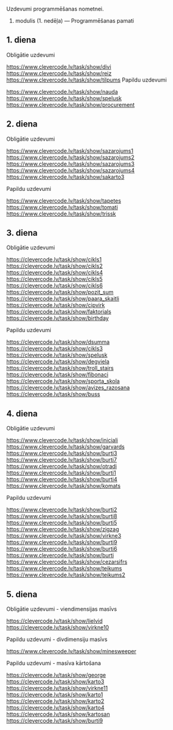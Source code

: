Uzdevumi programmēšanas nometnei.

1. modulis (1. nedēļa) — Programmēšanas pamati
   
## 1. diena

Obligātie uzdevumi

https://www.clevercode.lv/task/show/divi
https://www.clevercode.lv/task/show/reiz
https://www.clevercode.lv/task/show/tilpums
Papildu uzdevumi

https://www.clevercode.lv/task/show/nauda
https://www.clevercode.lv/task/show/spelusk
https://www.clevercode.lv/task/show/procurement

## 2. diena

Obligātie uzdevumi

https://www.clevercode.lv/task/show/sazarojums1
https://www.clevercode.lv/task/show/sazarojums2
https://www.clevercode.lv/task/show/sazarojums3
https://www.clevercode.lv/task/show/sazarojums4
https://www.clevercode.lv/task/show/sakarto3

Papildu uzdevumi

https://www.clevercode.lv/task/show/tapetes
https://www.clevercode.lv/task/show/tomati
https://www.clevercode.lv/task/show/trissk

## 3. diena

Obligātie uzdevumi

https://clevercode.lv/task/show/cikls1
https://clevercode.lv/task/show/cikls2
https://clevercode.lv/task/show/cikls4
https://clevercode.lv/task/show/cikls5
https://clevercode.lv/task/show/cikls6
https://clevercode.lv/task/show/pozit_sum
https://clevercode.lv/task/show/paara_skaitli
https://clevercode.lv/task/show/cipvirk
https://clevercode.lv/task/show/faktorials
https://clevercode.lv/task/show/birthday

Papildu uzdevumi

https://clevercode.lv/task/show/dsumma
https://clevercode.lv/task/show/cikls3
https://clevercode.lv/task/show/spelusk
https://clevercode.lv/task/show/degviela
https://clevercode.lv/task/show/troll_stairs
https://clevercode.lv/task/show/fibonaci
https://clevercode.lv/task/show/sporta_skola
https://clevercode.lv/task/show/avizes_razosana
https://clevercode.lv/task/show/buss

## 4. diena

Obligātie uzdevumi

https://www.clevercode.lv/task/show/iniciali
https://www.clevercode.lv/task/show/garvards
https://www.clevercode.lv/task/show/burti3
https://www.clevercode.lv/task/show/burti7
https://www.clevercode.lv/task/show/otradi
https://www.clevercode.lv/task/show/burti1
https://www.clevercode.lv/task/show/burti4
https://www.clevercode.lv/task/show/komats

Papildu uzdevumi

https://www.clevercode.lv/task/show/burti2
https://www.clevercode.lv/task/show/burti8
https://www.clevercode.lv/task/show/burti5
https://www.clevercode.lv/task/show/zigzag
https://www.clevercode.lv/task/show/virkne3
https://www.clevercode.lv/task/show/burti9
https://www.clevercode.lv/task/show/burti6
https://www.clevercode.lv/task/show/burti
https://www.clevercode.lv/task/show/cezarsifrs
https://www.clevercode.lv/task/show/teikums
https://www.clevercode.lv/task/show/teikums2

## 5. diena

Obligātie uzdevumi - viendimensijas masīvs

https://clevercode.lv/task/show/lielvid
https://clevercode.lv/task/show/virkne10

Papildu uzdevumi - divdimensiju masīvs

https://www.clevercode.lv/task/show/minesweeper

Papildu uzdevumi - masīva kārtošana

https://clevercode.lv/task/show/george
https://clevercode.lv/task/show/karto3
https://clevercode.lv/task/show/virkne11
https://clevercode.lv/task/show/karto1
https://clevercode.lv/task/show/karto2
https://clevercode.lv/task/show/karto4
https://clevercode.lv/task/show/kartosan
https://clevercode.lv/task/show/burti9
